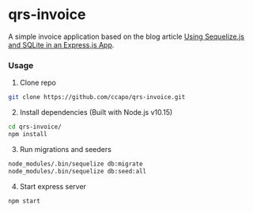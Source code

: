 # qrs-invoice

A simple invoice application based on the blog article [Using Sequelize.js and SQLite in an Express.js App](http://stackabuse.com/using-sequelize-js-and-sqlite-in-an-express-js-app/).

### Usage

1) Clone repo

```sh
git clone https://github.com/ccapo/qrs-invoice.git
```

2) Install dependencies (Built with Node.js v10.15)

```sh
cd qrs-invoice/
npm install
```

3) Run migrations and seeders

```sh
node_modules/.bin/sequelize db:migrate
node_modules/.bin/sequelize db:seed:all
```

4) Start express server

```sh
npm start
```
